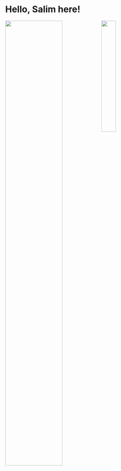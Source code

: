 # Hello, Salim here!
<img align="left" width="60%" src="https://github-readme-stats.vercel.app/api?username=salimno1&show_icons=true&bg_color=00000000"/>
<img align="left" width="30%" src="https://github-readme-stats.vercel.app/api/top-langs/?username=salimno1&layout=compact)](https://github.com/anuraghazra/github-readme-stats"/>


